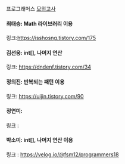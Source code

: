 프로그래머스 [모의고사](https://school.programmers.co.kr/learn/courses/30/lessons/42840)<br>

#### 최태승: Math 라이브러리 이용
링크:https://isshosng.tistory.com/175

#### 김선웅: int[], 나머지 연산
링크: https://dndenf.tistory.com/34

#### 정의진: 반복되는 패턴 이용
링크: https://uijin.tistory.com/90

#### 정연미: 
링크 : 

#### 박소미: int[], 나머지 연산 이용
링크 : https://velog.io/@fsm12/programmers18
